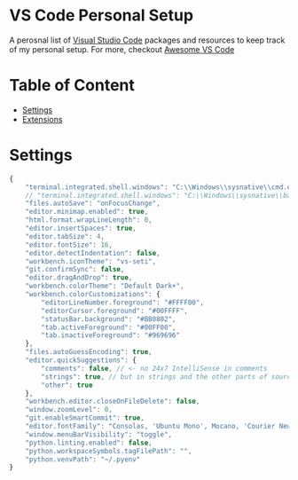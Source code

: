 # VS Code Personal Setup
A perosnal list of [Visual Studio Code](https://code.visualstudio.com/) packages and resources to keep track of my personal setup.
For more, checkout [Awesome VS Code](https://github.com/viatsko/awesome-vscode)

# Table of Content
- [Settings](Settings)
- [Extensions](Extensions)

# Settings
```javascript
{
    "terminal.integrated.shell.windows": "C:\\Windows\\sysnative\\cmd.exe",
    // "terminal.integrated.shell.windows": "C:\\Windows\\sysnative\\bash.exe",
    "files.autoSave": "onFocusChange",
    "editor.minimap.enabled": true,
    "html.format.wrapLineLength": 0,
    "editor.insertSpaces": true,
    "editor.tabSize": 4,
    "editor.fontSize": 16,
    "editor.detectIndentation": false,
    "workbench.iconTheme": "vs-seti",
    "git.confirmSync": false,
    "editor.dragAndDrop": true,
    "workbench.colorTheme": "Default Dark+",
    "workbench.colorCustomizations": {
        "editorLineNumber.foreground": "#FFFF00",
        "editorCursor.foreground": "#00FFFF",
        "statusBar.background": "#BB0802",
        "tab.activeForeground": "#00FF00",
        "tab.inactiveForeground": "#969696"
    },
    "files.autoGuessEncoding": true,
    "editor.quickSuggestions": {
        "comments": false, // <- no 24x7 IntelliSense in comments
        "strings": true, // but in strings and the other parts of source files
        "other": true
    },
    "workbench.editor.closeOnFileDelete": false,
    "window.zoomLevel": 0,
    "git.enableSmartCommit": true,
    "editor.fontFamily": "Consolas, 'Ubuntu Mono', Mocano, 'Courier New', monospace",
    "window.menuBarVisibility": "toggle",
    "python.linting.enabled": false,
    "python.workspaceSymbols.tagFilePath": "",
    "python.venvPath": "~/.pyenv"
}
```
